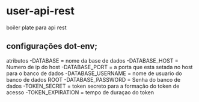 # user-api-rest

boiler plate para api rest

## configurações dot-env;

atributos 
-DATABASE = nome da base de dados
-DATABASE_HOST = Numero de ip do host
-DATABASE_PORT = a porta que esta setada no host para o banco de dados
-DATABASE_USERNAME = nome de usuario do banco de dados ROOT
-DATABASE_PASSWORD = Senha do banco de dados
-TOKEN_SECRET = token secreto para a formação do token de acesso
-TOKEN_EXPIRATION = tempo de duraçao do token
